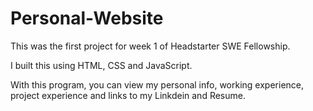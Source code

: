 # Personal-Website

This was the first project for week 1 of Headstarter SWE Fellowship.

I built this using HTML, CSS and JavaScript.

With this program, you can view my personal info, working experience, project experience and links to my Linkdein and Resume.
